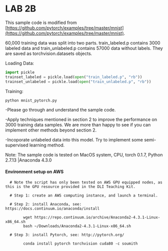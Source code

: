 # LAB 2B

This sample code is modified from [https://github.com/pytorch/examples/tree/master/mnist](https://github.com/pytorch/examples/tree/master/mnist).

60,000 training data was split into two parts. train_labeled.p contains 3000 labeled data and train_unlabeled.p contains 57000 data without labels. They are saved as torchvision.datasets objects.
 
Loading Data:

```python
import pickle
trainset_labeled = pickle.load(open("train_labeled.p", "rb"))
trainset_unlabeled = pickle.load(open("train_unlabeled.p", "rb"))
```

Training:
```bash
python mnist_pytorch.py
```
-Please go through and understand the sample code.
 
-Apply techniques mentioned in section 2 to improve the performance on 3000 training data samples. We are more than happy to see if you can implement other methods beyond section 2.

-Incoporate unlabeled data into this model. Try to implement some semi-supervised learning method.

Note: The sample code is tested on MacOS system, CPU, torch 0.1.7, Python 2.7.13 |Anaconda 4.3.0


#### Environment setup on AWS
      # Note the script has only been tested on AWS GPU equipped nodes, as this is the GPU resource provided in the DLI Teaching Kit.

      # Step 1: create an AWS computing instance, and launch a terminal.

      # Step 2: install Anaconda, see: https://docs.continuum.io/anaconda/install
      
            wget https://repo.continuum.io/archive/Anaconda2-4.3.1-Linux-x86_64.sh
            bash ~/Downloads/Anaconda2-4.3.1-Linux-x86_64.sh

      # Step 3: install Pytorch, see: http://pytorch.org/

            conda install pytorch torchvision cuda80 -c soumith
     
